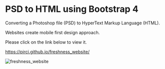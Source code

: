# PSD to HTML using Bootstrap 4 

Converting a Photoshop file (PSD) to HyperText Markup Language (HTML).

Websites create mobile first design approach.



Please click on the link below to view it.
 
https://pirci.github.io/freshness_website/

![freshness_website](https://user-images.githubusercontent.com/43238947/114980296-89d54e80-9e8c-11eb-8777-2f34ae3a96bc.png)
